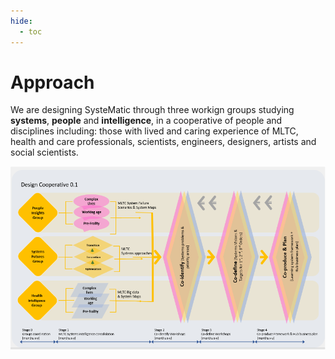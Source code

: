 ```yaml
---
hide:
  - toc
---
```


# Approach
We are designing SysteMatic through three workign groups studying **systems**, **people** and **intelligence**, in a cooperative of people and disciplines including: those with lived and caring experience of MLTC, health and care professionals, scientists, engineers, designers, artists and social scientists.

[![Design Coop 0.1 Diagram](../assets/design-coop.png)](https://www.google.com)
